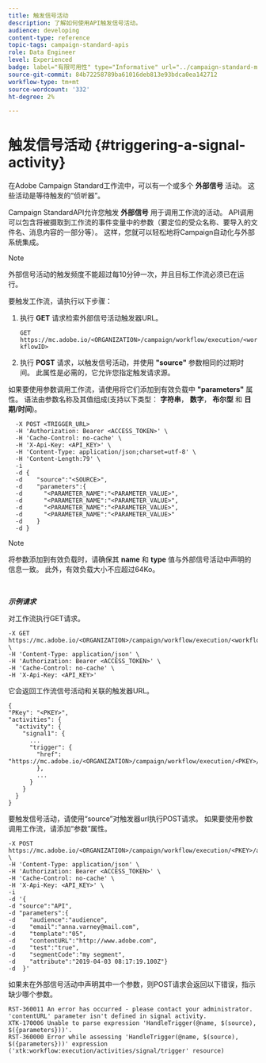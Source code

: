 ```yaml
---
title: 触发信号活动
description: 了解如何使用API触发信号活动。
audience: developing
content-type: reference
topic-tags: campaign-standard-apis
role: Data Engineer
level: Experienced
badge: label="有限可用性" type="Informative" url="../campaign-standard-migration-home.md" tooltip="仅限于Campaign Standard已迁移的用户"
source-git-commit: 84b72258789ba61016deb813e93bdca0ea142712
workflow-type: tm+mt
source-wordcount: '332'
ht-degree: 2%

---
```


# 触发信号活动 {#triggering-a-signal-activity}

在Adobe Campaign Standard工作流中，可以有一个或多个 **外部信号** 活动。 这些活动是等待触发的“侦听器”。

Campaign StandardAPI允许您触发 **外部信号** 用于调用工作流的活动。 API调用可以包含将被摄取到工作流的事件变量中的参数（要定位的受众名称、要导入的文件名、消息内容的一部分等）。 这样，您就可以轻松地将Campaign自动化与外部系统集成。

>[!NOTE]
>
>外部信号活动的触发频度不能超过每10分钟一次，并且目标工作流必须已在运行。

要触发工作流，请执行以下步骤：

1. 执行 **GET** 请求检索外部信号活动触发器URL。

   `GET https://mc.adobe.io/<ORGANIZATION>/campaign/workflow/execution/<workflowID>`

1. 执行 **POST** 请求，以触发信号活动，并使用 **&quot;source&quot;** 参数相同的过期时间。 此属性是必需的，它允许您指定触发请求源。

如果要使用参数调用工作流，请使用将它们添加到有效负载中 **&quot;parameters&quot;** 属性。 语法由参数名称及其值组成(支持以下类型： **字符串**， **数字**， **布尔型** 和 **日期/时间**)。

```
  -X POST <TRIGGER_URL>
  -H 'Authorization: Bearer <ACCESS_TOKEN>' \
  -H 'Cache-Control: no-cache' \
  -H 'X-Api-Key: <API_KEY>' \
  -H 'Content-Type: application/json;charset=utf-8' \
  -H 'Content-Length:79' \
  -i
  -d {
  -d    "source":"<SOURCE>",
  -d    "parameters":{
  -d      "<PARAMETER_NAME":"<PARAMETER_VALUE>",
  -d      "<PARAMETER_NAME":"<PARAMETER_VALUE>",
  -d      "<PARAMETER_NAME":"<PARAMETER_VALUE>",  
  -d      "<PARAMETER_NAME":"<PARAMETER_VALUE>"
  -d    }
  -d }
```

>[!NOTE]
>
>将参数添加到有效负载时，请确保其 **name** 和 **type** 值与外部信号活动中声明的信息一致。 此外，有效负载大小不应超过64Ko。

<br/>

***示例请求***

对工作流执行GET请求。

```
-X GET https://mc.adobe.io/<ORGANIZATION>/campaign/workflow/execution/<workflowID> \
-H 'Content-Type: application/json' \
-H 'Authorization: Bearer <ACCESS_TOKEN>' \
-H 'Cache-Control: no-cache' \
-H 'X-Api-Key: <API_KEY>'
```

它会返回工作流信号活动和关联的触发器URL。

```
{
"PKey": "<PKEY>",
"activities": {
  "activity": {
    "signal1": {
      ...
      "trigger": {
        "href": "https://mc.adobe.io/<ORGANIZATION>/campaign/workflow/execution/<PKEY>/activities/activity/<PKEY>/trigger/"
        },
        ...
      }
    }
  }
}
```

要触发信号活动，请使用“source”对触发器url执行POST请求。 如果要使用参数调用工作流，请添加“参数”属性。

```
-X POST https://mc.adobe.io/<ORGANIZATION>/campaign/workflow/execution/<PKEY>/activities/activity/<PKEY>/trigger \
-H 'Content-Type: application/json' \
-H 'Authorization: Bearer <ACCESS_TOKEN>' \
-H 'Cache-Control: no-cache' \
-H 'X-Api-Key: <API_KEY>' \
-i
-d '{
-d "source":"API",
-d "parameters":{
-d    "audience":"audience",
-d    "email":"anna.varney@mail.com",
-d    "template":"05",
-d    "contentURL":"http://www.adobe.com",
-d    "test":"true",
-d    "segmentCode":"my segment",
-d    "attribute":"2019-04-03 08:17:19.100Z"}
-d  }'
```

<!-- + réponse -->

如果未在外部信号活动中声明其中一个参数，则POST请求会返回以下错误，指示缺少哪个参数。

```
RST-360011 An error has occurred - please contact your administrator.
'contentURL' parameter isn't defined in signal activity.
XTK-170006 Unable to parse expression 'HandleTrigger(@name, $(source), $({parameters}))'.
RST-360000 Error while assessing 'HandleTrigger(@name, $(source), $({parameters}))' expression ('xtk:workflow:execution/activities/signal/trigger' resource)
```
